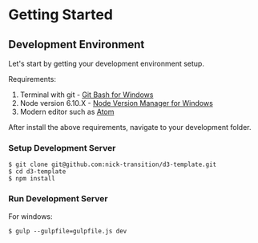 # Getting Started

## Development Environment

Let's start by getting your development environment setup.

Requirements:
1. Terminal with git - [Git Bash for Windows](https://git-scm.com/downloads)
2. Node version 6.10.X - [Node Version Manager for Windows](https://github.com/coreybutler/nvm-windows)
3. Modern editor such as [Atom](https://atom.io/)

After install the above requirements, navigate to your development folder.

### Setup Development Server
```
$ git clone git@github.com:nick-transition/d3-template.git
$ cd d3-template
$ npm install
```

### Run Development Server
For windows:
```
$ gulp --gulpfile=gulpfile.js dev
```
